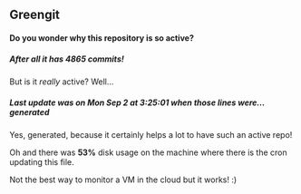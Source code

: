 ## Greengit

#### Do you wonder why this repository is so active?

##### After all it has 4865 commits!

But is it *really* active? Well...

##### Last update was on Mon Sep 2 at 3:25:01 when those lines were... generated

Yes, generated, because it certainly helps a lot to have such an active repo!

Oh and there was **53%** disk usage on the machine
where there is the cron updating this file.

Not the best way to monitor a VM in the cloud but it works! :)
